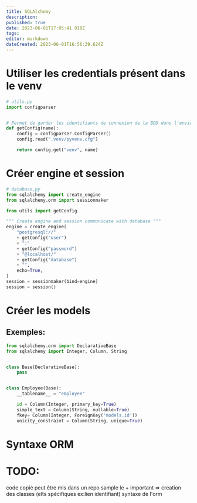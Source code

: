 ```yaml
---
title: SQLAlchemy
description: 
published: true
date: 2023-06-01T17:05:41.910Z
tags: 
editor: markdown
dateCreated: 2023-06-01T16:56:39.624Z
---
```


# Utiliser les credentials présent dans le venv
```python
# utils.py
import configparser


# Permet de garder les identifiants de connexion de la BDD dans l'environnement
def getConfig(name):
    config = configparser.ConfigParser()
    config.read(".venv/pyvenv.cfg")

    return config.get("venv", name)
```

# Créer engine et session
```python
# database.py
from sqlalchemy import create_engine
from sqlalchemy.orm import sessionmaker

from utils import getConfig

""" Create engine and session communicate with database """
engine = create_engine(
    "postgresql://"
    + getConfig("user")
    + ":"
    + getConfig("password")
    + "@localhost/"
    + getConfig("database")
    + "",
    echo=True,
)
session = sessionmaker(bind=engine)
session = session()
```

# Créer les models
## Exemples:
```python
from sqlalchemy.orm import DeclarativeBase
from sqlalchemy import Integer, Column, String


class Base(DeclarativeBase):
    pass


class Employee(Base):
    __tablename__ = "employee"

    id = Column(Integer, primary_key=True)
    simple_text = Column(String, nullable=True)
    fkey= Column(Integer, ForeignKey('models.id'))
    unicity_constraint = Column(String, unique=True)
```

# Syntaxe ORM
# TODO:
code copié peut être mis dans un repo sample
le + important =>
creation des classes (elts spécifiques ex:lien identifiant)
syntaxe de l'orm